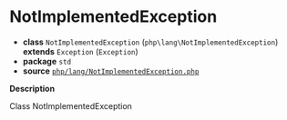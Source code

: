 # NotImplementedException

- **class** `NotImplementedException` (`php\lang\NotImplementedException`) **extends** `Exception` (`Exception`)
- **package** `std`
- **source** [`php/lang/NotImplementedException.php`](./src/main/resources/JPHP-INF/sdk/php/lang/NotImplementedException.php)

**Description**

Class NotImplementedException